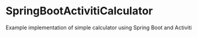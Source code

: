 # SpringBootActivitiCalculator
Example implementation of simple calculator using Spring Boot and Activiti
